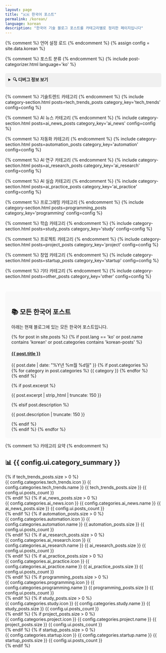 ```yaml
---
layout: page
title: "🇰🇷 한국어 포스트"
permalink: /korean/
language: korean
description: "한국어 기술 블로그 포스트를 카테고리별로 정리한 페이지입니다"
---
```


{% comment %} 언어 설정 로드 {% endcomment %}
{% assign config = site.data.korean %}

{% comment %} 포스트 분류 {% endcomment %}
{% include post-categorizer.html language='ko' %}

<!-- 🔍 DEBUG: 전체 포스트 확인 -->
<details style="margin: 20px 0; padding: 10px; background: #f0f0f0; border-radius: 5px;">
  <summary style="cursor: pointer; font-weight: bold;">🔍 디버그 정보 보기</summary>
  <div style="margin-top: 10px;">
    <p><strong>전체 포스트 수:</strong> {{ site.posts.size }}</p>
    <p><strong>한국어 포스트 수:</strong> {{ language_posts.size }}</p>
    
    <h4>한국어 포스트 목록:</h4>
    <ol>
    {% for post in site.posts %}
      {% if post.lang == 'ko' or post.name contains 'korean' or post.categories contains 'korean-posts' %}
        <li>
          <strong>{{ post.title }}</strong><br>
          - 파일명: {{ post.name | default: post.path }}<br>
          - 카테고리: [{{ post.categories | join: ', ' }}]<br>
          - 언어: {{ post.lang | default: 'not set' }}<br>
          - 날짜: {{ post.date | date: "%Y-%m-%d" }}
        </li>
      {% endif %}
    {% endfor %}
    </ol>
    
    <h4>카테고리별 분류 결과:</h4>
    <ul>
      <li>📈 기술트렌드: {{ tech_trends_posts.size }}개</li>
      <li>🤖📰 AI뉴스: {{ ai_news_posts.size }}개</li>
      <li>⚙️ 자동화: {{ automation_posts.size }}개</li>
      <li>🧠 AI연구: {{ ai_research_posts.size }}개</li>
      <li>🤖 AI실습: {{ ai_practice_posts.size }}개</li>
      <li>💻 프로그래밍: {{ programming_posts.size }}개</li>
      <li>📖 학습: {{ study_posts.size }}개</li>
      <li>🚀 프로젝트: {{ project_posts.size }}개</li>
      <li>💼 창업: {{ startup_posts.size }}개</li>
      <li>📝 기타: {{ other_posts.size }}개</li>
    </ul>
  </div>
</details>

<div class="categories-container">

{% comment %} 기술트렌드 카테고리 {% endcomment %}
{% include category-section.html posts=tech_trends_posts category_key='tech_trends' config=config %}

{% comment %} AI 뉴스 카테고리 {% endcomment %}
{% include category-section.html posts=ai_news_posts category_key='ai_news' config=config %}

{% comment %} 자동화 카테고리 {% endcomment %}
{% include category-section.html posts=automation_posts category_key='automation' config=config %}

{% comment %} AI 연구 카테고리 {% endcomment %}
{% include category-section.html posts=ai_research_posts category_key='ai_research' config=config %}

{% comment %} AI 실습 카테고리 {% endcomment %}
{% include category-section.html posts=ai_practice_posts category_key='ai_practice' config=config %}

{% comment %} 프로그래밍 카테고리 {% endcomment %}
{% include category-section.html posts=programming_posts category_key='programming' config=config %}

{% comment %} 학습 카테고리 {% endcomment %}
{% include category-section.html posts=study_posts category_key='study' config=config %}

{% comment %} 프로젝트 카테고리 {% endcomment %}
{% include category-section.html posts=project_posts category_key='project' config=config %}

{% comment %} 창업 카테고리 {% endcomment %}
{% include category-section.html posts=startup_posts category_key='startup' config=config %}

{% comment %} 기타 카테고리 {% endcomment %}
{% include category-section.html posts=other_posts category_key='other' config=config %}

</div>

<!-- 임시: 모든 한국어 포스트 표시 -->
<div style="margin-top: 40px; padding: 20px; background: #f9f9f9; border-radius: 8px;">
  <h2>📚 모든 한국어 포스트</h2>
  <p>아래는 현재 블로그에 있는 모든 한국어 포스트입니다.</p>
  
  <div class="posts-grid">
    {% for post in site.posts %}
      {% if post.lang == 'ko' or post.name contains 'korean' or post.categories contains 'korean-posts' %}
        <article class="post-card">
          <h4><a href="{{ post.url | relative_url }}">{{ post.title }}</a></h4>
          <p class="post-meta">
            <time datetime="{{ post.date | date_to_xmlschema }}">
              {{ post.date | date: "%Y년 %m월 %d일" }}
            </time>
            {% if post.categories %}
              {% for category in post.categories %}
                <span class="category-tag">{{ category }}</span>
              {% endfor %}
            {% endif %}
          </p>
          {% if post.excerpt %}
            <p class="excerpt">{{ post.excerpt | strip_html | truncate: 150 }}</p>
          {% elsif post.description %}
            <p class="excerpt">{{ post.description | truncate: 150 }}</p>
          {% endif %}
        </article>
      {% endif %}
    {% endfor %}
  </div>
</div>

{% comment %} 카테고리 요약 {% endcomment %}
<div class="category-summary">
  <h2>📊 {{ config.ui.category_summary }}</h2>
  <div class="summary-grid">
    {% if tech_trends_posts.size > 0 %}
      <div class="summary-item">
        <span class="summary-icon">{{ config.categories.tech_trends.icon }}</span>
        <span class="summary-label">{{ config.categories.tech_trends.name }}</span>
        <span class="summary-count">{{ tech_trends_posts.size }} {{ config.ui.posts_count }}</span>
      </div>
    {% endif %}
    {% if ai_news_posts.size > 0 %}
      <div class="summary-item">
        <span class="summary-icon">{{ config.categories.ai_news.icon }}</span>
        <span class="summary-label">{{ config.categories.ai_news.name }}</span>
        <span class="summary-count">{{ ai_news_posts.size }} {{ config.ui.posts_count }}</span>
      </div>
    {% endif %}
    {% if automation_posts.size > 0 %}
      <div class="summary-item">
        <span class="summary-icon">{{ config.categories.automation.icon }}</span>
        <span class="summary-label">{{ config.categories.automation.name }}</span>
        <span class="summary-count">{{ automation_posts.size }} {{ config.ui.posts_count }}</span>
      </div>
    {% endif %}
    {% if ai_research_posts.size > 0 %}
      <div class="summary-item">
        <span class="summary-icon">{{ config.categories.ai_research.icon }}</span>
        <span class="summary-label">{{ config.categories.ai_research.name }}</span>
        <span class="summary-count">{{ ai_research_posts.size }} {{ config.ui.posts_count }}</span>
      </div>
    {% endif %}
    {% if ai_practice_posts.size > 0 %}
      <div class="summary-item">
        <span class="summary-icon">{{ config.categories.ai_practice.icon }}</span>
        <span class="summary-label">{{ config.categories.ai_practice.name }}</span>
        <span class="summary-count">{{ ai_practice_posts.size }} {{ config.ui.posts_count }}</span>
      </div>
    {% endif %}
    {% if programming_posts.size > 0 %}
      <div class="summary-item">
        <span class="summary-icon">{{ config.categories.programming.icon }}</span>
        <span class="summary-label">{{ config.categories.programming.name }}</span>
        <span class="summary-count">{{ programming_posts.size }} {{ config.ui.posts_count }}</span>
      </div>
    {% endif %}
    {% if study_posts.size > 0 %}
      <div class="summary-item">
        <span class="summary-icon">{{ config.categories.study.icon }}</span>
        <span class="summary-label">{{ config.categories.study.name }}</span>
        <span class="summary-count">{{ study_posts.size }} {{ config.ui.posts_count }}</span>
      </div>
    {% endif %}
    {% if project_posts.size > 0 %}
      <div class="summary-item">
        <span class="summary-icon">{{ config.categories.project.icon }}</span>
        <span class="summary-label">{{ config.categories.project.name }}</span>
        <span class="summary-count">{{ project_posts.size }} {{ config.ui.posts_count }}</span>
      </div>
    {% endif %}
    {% if startup_posts.size > 0 %}
      <div class="summary-item">
        <span class="summary-icon">{{ config.categories.startup.icon }}</span>
        <span class="summary-label">{{ config.categories.startup.name }}</span>
        <span class="summary-count">{{ startup_posts.size }} {{ config.ui.posts_count }}</span>
      </div>
    {% endif %}
  </div>
</div>

<script>
function showAllPosts(category) {
  // 전체 포스트 보기 기능 (필요시 구현)
  alert('전체 ' + category + ' 포스트를 보는 기능이 곧 추가될 예정입니다.');
}
</script>
